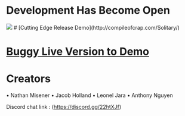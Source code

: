 # Development Has Become Open
<img src='Readme Assets/Solitary_Main_Screen.png'>
# [Cutting Edge Release Demo](http://compileofcrap.com/Solitary/)

# [Buggy Live Version to Demo](http://compileofcrap.com/Solitary/)

# Creators
•	Nathan Misener
•	Jacob Holland
•	Leonel Jara
•	Anthony Nguyen

Discord chat link : (https://discord.gg/22htXJf)
